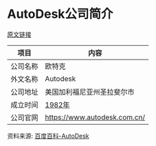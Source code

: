 # AutoDesk公司简介

[原文链接](https://www.it-this-year.com/2020/04/21/135)

|项目|内容|
|-----|-----|
|公司名称|欧特克|
|外文名称|Autodesk|
|公司地址|美国加利福尼亚州圣拉斐尔市|
|成立时间|[1982年](https://www.it-this-year.com/1911/)|
|公司官网|https://www.autodesk.com.cn/|

资料来源: 
[百度百科-AutoDesk](https://baike.baidu.com/item/autodesk/3463157?fr=aladdin)